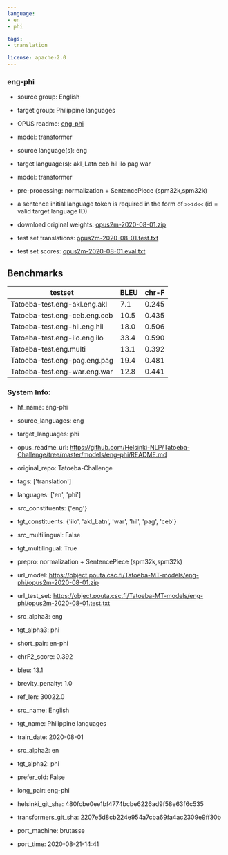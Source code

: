 ```yaml
---
language: 
- en
- phi

tags:
- translation

license: apache-2.0
---
```


### eng-phi

* source group: English 
* target group: Philippine languages 
*  OPUS readme: [eng-phi](https://github.com/Helsinki-NLP/Tatoeba-Challenge/tree/master/models/eng-phi/README.md)

*  model: transformer
* source language(s): eng
* target language(s): akl_Latn ceb hil ilo pag war
* model: transformer
* pre-processing: normalization + SentencePiece (spm32k,spm32k)
* a sentence initial language token is required in the form of `>>id<<` (id = valid target language ID)
* download original weights: [opus2m-2020-08-01.zip](https://object.pouta.csc.fi/Tatoeba-MT-models/eng-phi/opus2m-2020-08-01.zip)
* test set translations: [opus2m-2020-08-01.test.txt](https://object.pouta.csc.fi/Tatoeba-MT-models/eng-phi/opus2m-2020-08-01.test.txt)
* test set scores: [opus2m-2020-08-01.eval.txt](https://object.pouta.csc.fi/Tatoeba-MT-models/eng-phi/opus2m-2020-08-01.eval.txt)

## Benchmarks

| testset               | BLEU  | chr-F |
|-----------------------|-------|-------|
| Tatoeba-test.eng-akl.eng.akl 	| 7.1 	| 0.245 |
| Tatoeba-test.eng-ceb.eng.ceb 	| 10.5 	| 0.435 |
| Tatoeba-test.eng-hil.eng.hil 	| 18.0 	| 0.506 |
| Tatoeba-test.eng-ilo.eng.ilo 	| 33.4 	| 0.590 |
| Tatoeba-test.eng.multi 	| 13.1 	| 0.392 |
| Tatoeba-test.eng-pag.eng.pag 	| 19.4 	| 0.481 |
| Tatoeba-test.eng-war.eng.war 	| 12.8 	| 0.441 |


### System Info: 
- hf_name: eng-phi

- source_languages: eng

- target_languages: phi

- opus_readme_url: https://github.com/Helsinki-NLP/Tatoeba-Challenge/tree/master/models/eng-phi/README.md

- original_repo: Tatoeba-Challenge

- tags: ['translation']

- languages: ['en', 'phi']

- src_constituents: {'eng'}

- tgt_constituents: {'ilo', 'akl_Latn', 'war', 'hil', 'pag', 'ceb'}

- src_multilingual: False

- tgt_multilingual: True

- prepro:  normalization + SentencePiece (spm32k,spm32k)

- url_model: https://object.pouta.csc.fi/Tatoeba-MT-models/eng-phi/opus2m-2020-08-01.zip

- url_test_set: https://object.pouta.csc.fi/Tatoeba-MT-models/eng-phi/opus2m-2020-08-01.test.txt

- src_alpha3: eng

- tgt_alpha3: phi

- short_pair: en-phi

- chrF2_score: 0.392

- bleu: 13.1

- brevity_penalty: 1.0

- ref_len: 30022.0

- src_name: English

- tgt_name: Philippine languages

- train_date: 2020-08-01

- src_alpha2: en

- tgt_alpha2: phi

- prefer_old: False

- long_pair: eng-phi

- helsinki_git_sha: 480fcbe0ee1bf4774bcbe6226ad9f58e63f6c535

- transformers_git_sha: 2207e5d8cb224e954a7cba69fa4ac2309e9ff30b

- port_machine: brutasse

- port_time: 2020-08-21-14:41